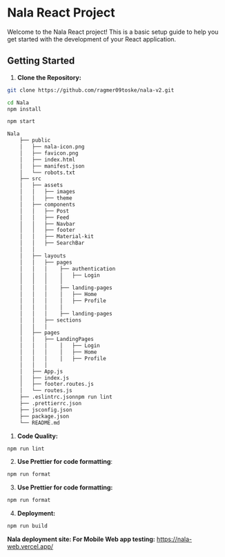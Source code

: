 # Nala React Project

Welcome to the Nala React project! This is a basic setup guide to help you get started with the development of your React application.

## Getting Started

1. **Clone the Repository:**

```bash
git clone https://github.com/ragmer09toske/nala-v2.git
```
```bash
cd Nala
npm install

```
```bash
npm start

```
```bash
Nala
    ├── public
    │   ├── nala-icon.png
    │   ├── favicon.png
    │   ├── index.html
    │   ├── manifest.json
    │   └── robots.txt
    ├── src
    │   ├── assets
    │   │   ├── images
    │   │   ├── theme
    │   ├── components
    │   │   ├── Post 
    │   │   ├── Feed
    │   │   ├── Navbar
    │   │   ├── footer 
    │   │   ├── Material-kit 
    │   │   ├── SearchBar
    │   │
    │   ├── layouts
    │   │   ├── pages
    │   │   │    ├── authentication
    │   │   │    │   ├── Login
    │   │   │    │    
    │   │   │    ├── landing-pages
    │   │   │    │   ├── Home
    │   │   │    │   ├── Profile
    │   │   │    │    
    │   │   │    ├── landing-pages
    │   │   ├── sections
    │   │   │ 
    │   ├── pages
    │   │   ├── LandingPages
    │   │   │    │   ├── Login
    │   │   │    │   ├── Home
    │   │   │    │   ├── Profile
    │   │   │
    │   ├── App.js
    │   ├── index.js
    │   ├── footer.routes.js
    │   └── routes.js
    ├── .eslintrc.jsonnpm run lint
    ├── .prettierrc.json
    ├── jsconfig.json
    ├── package.json
    └── README.md
```

1. **Code Quality:**

```bash
npm run lint

```
2. **Use Prettier for code formatting**:
```bash
npm run format

 ```
3. **Use Prettier for code formatting:**
```bash
npm run format

```
4. **Deployment:**
```bash
npm run build

```
**Nala deployment site: For Mobile Web app testing:**
https://nala-web.vercel.app/